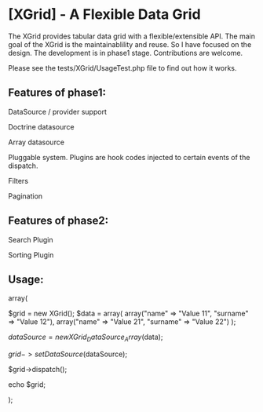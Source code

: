 [XGrid] - A Flexible Data Grid 
==================================================

The XGrid provides tabular data grid with a flexible/extensible API. 
The main goal of the XGrid is the maintainablility and reuse. So I have focused on the design. 
The development is in phase1 stage. Contributions are welcome. 

Please see the tests/XGrid/UsageTest.php file to find out how it works.

Features of phase1:
-------------------

DataSource / provider support

Doctrine datasource

Array datasource

Pluggable system. Plugins are hook codes injected to certain events of the dispatch.

Filters

Pagination

Features of phase2:
-------------------

Search Plugin

Sorting Plugin


Usage:
------
array(

$grid = new XGrid();
$data = array(
              array("name" => "Value 11", "surname" => "Value 12"),
              array("name" => "Value 21", "surname" => "Value 22")
);

$dataSource = new XGrid_DataSource_Array($data);

$grid->setDataSource($dataSource);

$grid->dispatch();

echo $grid;

);